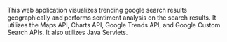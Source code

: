 This web application visualizes trending google search results geographically and performs sentiment analysis on the search results.
It utilizes the Maps API, Charts API, Google Trends API, and Google Custom Search APIs. It also utilizes Java Servlets.